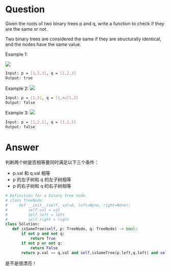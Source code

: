 # Question
Given the roots of two binary trees p and q, write a function to check if they are the same or not.

Two binary trees are considered the same if they are structurally identical, and the nodes have the same value.

Example 1:

![](https://assets.leetcode.com/uploads/2020/12/20/ex1.jpg)
```bash
Input: p = [1,2,3], q = [1,2,3]
Output: true
```

Example 2:
![](https://assets.leetcode.com/uploads/2020/12/20/ex2.jpg)
```bash
Input: p = [1,2], q = [1,null,2]
Output: false
```

Example 3:
![](https://assets.leetcode.com/uploads/2020/12/20/ex3.jpg)
```bash
Input: p = [1,2,1], q = [1,1,2]
Output: false
```

# Answer
判断两个树是否相等要同时满足以下三个条件：
 - p.val 和 q.val 相等
 - p 的左子树和 q 的左子树相等
 - p 的右子树和 q 的右子树相等
 ```python
 # Definition for a binary tree node.
# class TreeNode:
#     def __init__(self, val=0, left=None, right=None):
#         self.val = val
#         self.left = left
#         self.right = right
class Solution:
    def isSameTree(self, p: TreeNode, q: TreeNode) -> bool:
        if not p and not q:
            return True
        if not p or not q:
            return False
        return p.val == q.val and self.isSameTree(p.left,q.left) and self.isSameTree(p.right,q.right)
 ```
 是不是很漂亮！
